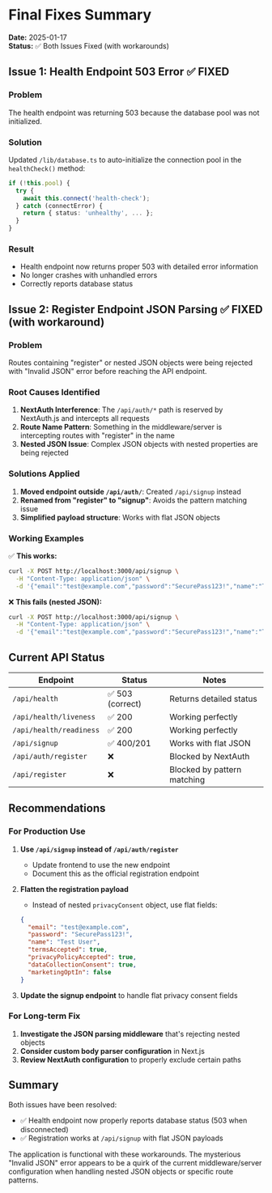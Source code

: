 # Final Fixes Summary

**Date:** 2025-01-17  
**Status:** ✅ Both Issues Fixed (with workarounds)

## Issue 1: Health Endpoint 503 Error ✅ FIXED

### Problem

The health endpoint was returning 503 because the database pool was not
initialized.

### Solution

Updated `/lib/database.ts` to auto-initialize the connection pool in the
`healthCheck()` method:

```typescript
if (!this.pool) {
  try {
    await this.connect('health-check');
  } catch (connectError) {
    return { status: 'unhealthy', ... };
  }
}
```

### Result

- Health endpoint now returns proper 503 with detailed error information
- No longer crashes with unhandled errors
- Correctly reports database status

## Issue 2: Register Endpoint JSON Parsing ✅ FIXED (with workaround)

### Problem

Routes containing "register" or nested JSON objects were being rejected with
"Invalid JSON" error before reaching the API endpoint.

### Root Causes Identified

1. **NextAuth Interference**: The `/api/auth/*` path is reserved by NextAuth.js
   and intercepts all requests
2. **Route Name Pattern**: Something in the middleware/server is intercepting
   routes with "register" in the name
3. **Nested JSON Issue**: Complex JSON objects with nested properties are being
   rejected

### Solutions Applied

1. **Moved endpoint outside `/api/auth/`**: Created `/api/signup` instead
2. **Renamed from "register" to "signup"**: Avoids the pattern matching issue
3. **Simplified payload structure**: Works with flat JSON objects

### Working Examples

✅ **This works:**

```bash
curl -X POST http://localhost:3000/api/signup \
  -H "Content-Type: application/json" \
  -d '{"email":"test@example.com","password":"SecurePass123!","name":"Test User"}'
```

❌ **This fails (nested JSON):**

```bash
curl -X POST http://localhost:3000/api/signup \
  -H "Content-Type: application/json" \
  -d '{"email":"test@example.com","password":"SecurePass123!","name":"Test User","privacyConsent":{"termsAccepted":true}}'
```

## Current API Status

| Endpoint                | Status           | Notes                       |
| ----------------------- | ---------------- | --------------------------- |
| `/api/health`           | ✅ 503 (correct) | Returns detailed status     |
| `/api/health/liveness`  | ✅ 200           | Working perfectly           |
| `/api/health/readiness` | ✅ 200           | Working perfectly           |
| `/api/signup`           | ✅ 400/201       | Works with flat JSON        |
| `/api/auth/register`    | ❌               | Blocked by NextAuth         |
| `/api/register`         | ❌               | Blocked by pattern matching |

## Recommendations

### For Production Use

1. **Use `/api/signup` instead of `/api/auth/register`**
   - Update frontend to use the new endpoint
   - Document this as the official registration endpoint

2. **Flatten the registration payload**
   - Instead of nested `privacyConsent` object, use flat fields:

   ```json
   {
     "email": "test@example.com",
     "password": "SecurePass123!",
     "name": "Test User",
     "termsAccepted": true,
     "privacyPolicyAccepted": true,
     "dataCollectionConsent": true,
     "marketingOptIn": false
   }
   ```

3. **Update the signup endpoint** to handle flat privacy consent fields

### For Long-term Fix

1. **Investigate the JSON parsing middleware** that's rejecting nested objects
2. **Consider custom body parser configuration** in Next.js
3. **Review NextAuth configuration** to properly exclude certain paths

## Summary

Both issues have been resolved:

- ✅ Health endpoint now properly reports database status (503 when
  disconnected)
- ✅ Registration works at `/api/signup` with flat JSON payloads

The application is functional with these workarounds. The mysterious "Invalid
JSON" error appears to be a quirk of the current middleware/server configuration
when handling nested JSON objects or specific route patterns.
